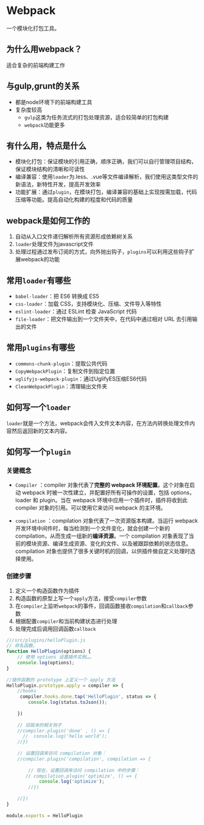 # Webpack
一个模块化打包工具。

## 为什么用webpack？
适合复杂的前端构建工作

## 与gulp,grunt的关系
- 都是node环境下的前端构建工具
- 复杂度较高
  - `gulp`这类为任务流式的打包处理资源，适合较简单的打包构建
  - `webpack`功能更多

## 有什么用，特点是什么
- 模块化打包：保证模块的引用正确，顺序正确，我们可以自行管理项目结构，保证模块结构的清晰和可读性
- 编译兼容：使用`loader`为.less、.vue等文件编译解析，我们使用这类型文件的新语法，新特性开发，提高开发效率
- 功能扩展：通过`plugin`，在模块打包，编译兼容的基础上实现按需加载，代码压缩等功能。提高自动化构建的程度和代码的质量

## webpack是如何工作的
1. 自动从入口文件递归解析所有资源形成依赖树关系
2. `loader`处理文件为javascript文件
3. 处理过程通过发布订阅的方式，向外抛出钩子，`plugins`可以利用这些钩子扩展webpack的功能

## 常用`loader`有哪些
- `babel-loader`：把 ES6 转换成 ES5
- `css-loader`：加载 CSS，支持模块化、压缩、文件导入等特性
- `eslint-loader`：通过 ESLint 检查 JavaScript 代码
- `file-loader`：把文件输出到一个文件夹中，在代码中通过相对 URL 去引用输出的文件

## 常用`plugins`有哪些
- `commons-chunk-plugin`：提取公共代码
- `CopyWebpackPlugin`：复制文件到指定位置
- `uglifyjs-webpack-plugin`：通过UglifyES压缩ES6代码
- `CleanWebpackPlugin`：清理输出文件夹

## 如何写一个`loader`
`loader`就是一个方法，webpack会传入文件文本内容，在方法内转换处理文件内容然后返回新的文本内容。

## 如何写一个`plugin`

### 关键概念
- `Compiler` ：compiler 对象代表了**完整的 webpack 环境配置**。这个对象在启动 webpack 时被一次性建立，并配置好所有可操作的设置，包括 options，loader 和 plugin。当在 webpack 环境中应用一个插件时，插件将收到此 compiler 对象的引用。可以使用它来访问 webpack 的主环境。

- `compilation` ：compilation 对象代表了一次资源版本构建。当运行 webpack 开发环境中间件时，每当检测到一个文件变化，就会创建一个新的 compilation，从而生成一组新的**编译资源**。一个 compilation 对象表现了当前的模块资源、编译生成资源、变化的文件、以及被跟踪依赖的状态信息。compilation 对象也提供了很多关键时机的回调，以供插件做自定义处理时选择使用。

### 创建步骤
1. 定义一个构造函数作为插件
2. 构造函数的原型上写一个`apply`方法，接受`compiler`参数
3. 在`compiler`上监听`webpack`的事件，回调函数接收`compilation`和`callback`参数
4. 根据配置`compiler`和当前构建状态进行处理
5. 处理完成后调用回调函数`callback`

```javascript
///src/plugins/helloPlugin.js
// 命名函数。
function HelloPlugin(options) {
    // 使用 options 设置插件实例……
    console.log(options);
}
 
//插件函数的 prototype 上定义一个 apply 方法
HelloPlugin.prototype.apply = compiler => {
    //hooks
     compiler.hooks.done.tap('HelloPlugin', status => {
        console.log(status.toJson());
 
    })
     
    // 旧版本的相关钩子
    //compiler.plugin('done' , () => {
      //  console.log('hello world');
    //})
 
    // 设置回调来访问 compilation 对象：
    //compiler.plugin('compilation', compilation => {
 
        // 现在，设置回调来访问 compilation 中的步骤：
       // compilation.plugin('optimize', () => {
            console.log('optimize');
        //})
 
    //})
}
 
module.exports = HelloPlugin
```